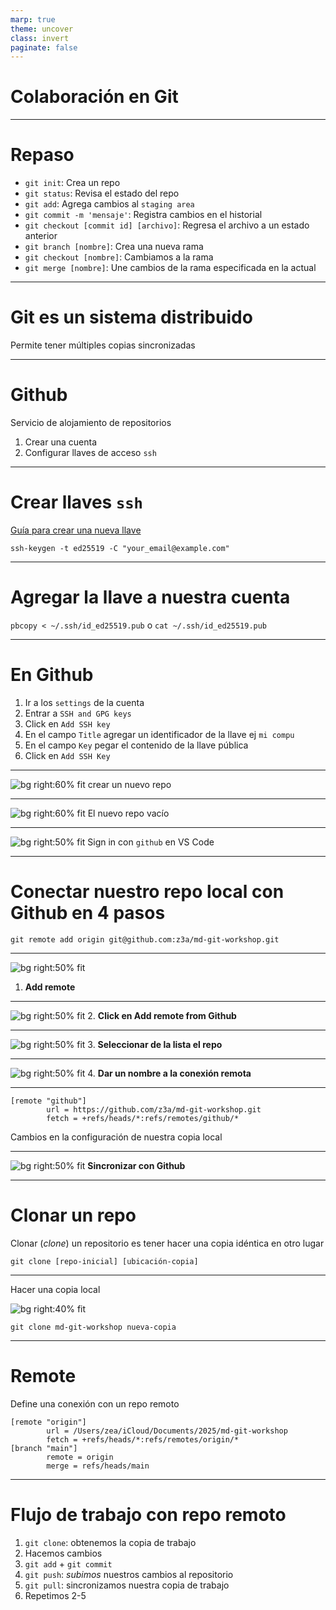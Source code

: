 ```yaml
---
marp: true
theme: uncover
class: invert
paginate: false
---
```


# Colaboración en Git

---

<style scoped>section{font-size:25px;}</style>

# Repaso

* ``git init``: Crea un repo
* ``git status``: Revisa el estado del repo
* ``git add``: Agrega cambios al ``staging area``
* ``git commit -m 'mensaje'``: Registra cambios en el historial
* ``git checkout [commit id] [archivo]``: Regresa el archivo a un estado anterior
* ``git branch [nombre]``: Crea una nueva rama
* ``git checkout [nombre]``: Cambiamos a la rama
* ``git merge [nombre]``: Une cambios de la rama especificada en la actual

---

# Git es un sistema distribuido

Permite tener múltiples copias sincronizadas

---
# Github

Servicio de alojamiento de repositorios

1. Crear una cuenta
2. Configurar llaves de acceso ``ssh``

---
<style scoped>section{font-size:30px;}</style>

# Crear llaves ``ssh``

[Guía para crear una nueva llave](https://docs.github.com/en/authentication/connecting-to-github-with-ssh/generating-a-new-ssh-key-and-adding-it-to-the-ssh-agent)

``ssh-keygen -t ed25519 -C "your_email@example.com"``

---
<style scoped>section{font-size:30px;}</style>

# Agregar la llave a nuestra cuenta

``pbcopy < ~/.ssh/id_ed25519.pub``
o
``cat ~/.ssh/id_ed25519.pub``

---
<style scoped>section{font-size:30px;}</style>

# En Github

1. Ir a los ``settings`` de la cuenta
2. Entrar a ``SSH and GPG keys``
3. Click en ``Add SSH key``
4. En el campo ``Title`` agregar un identificador de la llave ej ``mi compu``
5. En el campo ``Key`` pegar el contenido de la llave pública
6. Click en ``Add SSH Key``

---
<style scoped>section{font-size:25px;}</style>

![bg right:60% fit](./img/github-newrepo.png)
crear un nuevo repo

---

<style scoped>section{font-size:25px;}</style>

![bg right:60% fit](./img/github-newrepo-2.png)
El nuevo repo vacío

---

<style scoped>section{font-size:25px;}</style>

![bg right:50% fit](./img/vscode-sign-in.png)
Sign in con ``github`` en VS Code

---
<style scoped>section{font-size:25px;}</style>

# Conectar nuestro repo local con Github en 4 pasos

``git remote add origin git@github.com:z3a/md-git-workshop.git``

---

<style scoped>section{font-size:25px;}</style>

![bg right:50% fit](./img/add-remote-1.png)
1. **Add remote**

---

<style scoped>section{font-size:25px;}</style>

![bg right:50% fit](./img/add-remote-2.png)
2. **Click en Add remote from Github**

---

<style scoped>section{font-size:25px;}</style>

![bg right:50% fit](./img/add-remote-3.png)
3. **Seleccionar de la lista el repo**

---

<style scoped>section{font-size:25px;}</style>

![bg right:50% fit](./img/add-remote-4.png)
4. **Dar un nombre a la conexión remota**

---

```
[remote "github"]
        url = https://github.com/z3a/md-git-workshop.git
        fetch = +refs/heads/*:refs/remotes/github/*
```
Cambios en la configuración de nuestra copia local

---

<style scoped>section{font-size:25px;}</style>

![bg right:50% fit](./img/git-push.png)
**Sincronizar con Github**

---

# Clonar un repo

Clonar (*clone*) un repositorio es tener hacer una copia idéntica en otro lugar

``git clone [repo-inicial] [ubicación-copia]``

---
<style scoped>section{font-size:25px;}</style>

Hacer una copia local

![bg right:40% fit](./img/git-clone.png)

``git clone md-git-workshop nueva-copia``

---

# Remote

Define una conexión con un repo remoto

```
[remote "origin"]
        url = /Users/zea/iCloud/Documents/2025/md-git-workshop
        fetch = +refs/heads/*:refs/remotes/origin/*
[branch "main"]
        remote = origin
        merge = refs/heads/main
```
---

# Flujo de trabajo con repo remoto

1. ``git clone``: obtenemos la copia de trabajo
2. Hacemos cambios
3. ``git add`` + ``git commit``
4. ``git push``: *subimos* nuestros cambios al repositorio
5. ``git pull``: sincronizamos nuestra copia de trabajo
6. Repetimos 2-5